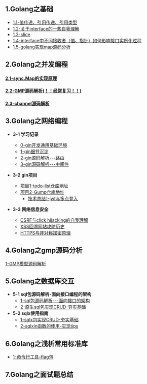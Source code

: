 
## 1.Golang之基础
* [1.1-值传递、引用传递、引用类型](https://github.com/547173318/redo-golang/blob/main/doc/1-Golang%E4%B9%8B%E5%9F%BA%E7%A1%80/1.1-%E5%80%BC%E4%BC%A0%E9%80%92%E3%80%81%E5%BC%95%E7%94%A8%E4%BC%A0%E9%80%92%E3%80%81%E5%BC%95%E7%94%A8%E7%B1%BB%E5%9E%8B.md)
* [1.2-关于interface的一些自我理解](https://github.com/547173318/redo-golang/blob/main/doc/1-Golang%E4%B9%8B%E5%9F%BA%E7%A1%80/1.2-%E5%85%B3%E4%BA%8Einterface%E7%9A%84%E4%B8%80%E4%BA%9B%E8%87%AA%E6%88%91%E7%90%86%E8%A7%A3.md)
* [1.3-slice](https://github.com/547173318/redo-golang/blob/main/doc/1-Golang%E4%B9%8B%E5%9F%BA%E7%A1%80/1.3-slice.md)
* [1.4-interface中不同接收者（值、指针）如何影响接口实例化过程](https://github.com/547173318/redo-golang/blob/main/doc/1-Golang%E4%B9%8B%E5%9F%BA%E7%A1%80/1.4-interface%E4%B8%AD%E4%B8%8D%E5%90%8C%E6%8E%A5%E6%94%B6%E8%80%85%EF%BC%88%E5%80%BC%E3%80%81%E6%8C%87%E9%92%88%EF%BC%89%E5%A6%82%E4%BD%95%E5%BD%B1%E5%93%8D%E6%8E%A5%E5%8F%A3%E5%AE%9E%E4%BE%8B%E5%8C%96%E8%BF%87%E7%A8%8B.md)
* [1.5-golang实现map源码分析](https://github.com/547173318/redo-golang/blob/main/doc/1-Golang%E4%B9%8B%E5%9F%BA%E7%A1%80/1-5-map%E6%BA%90%E7%A0%81%E8%A7%A3%E6%9E%90.md)


## 2.Golang之并发编程
#### [2.1-sync.Map的实现原理](https://github.com/547173318/redo-golang/blob/main/doc/2-Golang%E4%B9%8B%E5%B9%B6%E5%8F%91%E7%BC%96%E7%A8%8B/2.1-sync.Map%E7%9A%84%E5%AE%9E%E7%8E%B0%E5%8E%9F%E7%90%86.md)
#### [2.2-GMP源码解析(！！经常复习！！)](https://github.com/547173318/redo-golang/blob/main/doc/2-Golang%E4%B9%8B%E5%B9%B6%E5%8F%91%E7%BC%96%E7%A8%8B/2.2-GMP%E6%A8%A1%E5%9E%8B.md)
#### [2.3-channel源码解析](https://github.com/547173318/redo-golang/blob/main/doc/2-Golang%E4%B9%8B%E5%B9%B6%E5%8F%91%E7%BC%96%E7%A8%8B/2.3-channel%E6%BA%90%E7%A0%81%E8%A7%A3%E6%9E%90.md)

## 3.Golang之网络编程
* **3-1 学习记录**
  * [0-gin开发通用基础环境](https://github.com/547173318/redo-golang/blob/main/doc/3-Golang%E4%B9%8B%E7%BD%91%E7%BB%9C%E7%BC%96%E7%A8%8B/1-gin%E5%AD%A6%E4%B9%A0%E8%AE%B0%E5%BD%95/6-%E9%80%9A%E7%94%A8%E5%BC%80%E5%8F%91%E8%84%9A%E6%89%8B%E6%9E%B6/web-app/goweb%E9%80%9A%E7%94%A8%E8%84%9A%E6%89%8B%E6%9E%B6%E8%A7%A3%E6%9E%90.md)
  * [1-gin细节沉淀](https://github.com/547173318/redo-golang/tree/main/doc/3-Golang%E4%B9%8B%E7%BD%91%E7%BB%9C%E7%BC%96%E7%A8%8B/1-gin%E5%AD%A6%E4%B9%A0%E8%AE%B0%E5%BD%95)
  * [2-gin源码解析---路由](https://github.com/547173318/redo-golang/blob/main/doc/3-Golang%E4%B9%8B%E7%BD%91%E7%BB%9C%E7%BC%96%E7%A8%8B/2-gin%E6%BA%90%E7%A0%81%E8%A7%A3%E6%9E%90/note/gin%E6%BA%90%E7%A0%81%E8%A7%A3%E6%9E%90-%E8%B7%AF%E7%94%B1.md)
  * [3-gin源码解析---中间件](https://github.com/547173318/redo-golang/blob/main/doc/3-Golang%E4%B9%8B%E7%BD%91%E7%BB%9C%E7%BC%96%E7%A8%8B/2-gin%E6%BA%90%E7%A0%81%E8%A7%A3%E6%9E%90/note/gin%E6%BA%90%E7%A0%81%E8%A7%A3%E6%9E%90-%E4%B8%AD%E9%97%B4%E4%BB%B6.md)

* **3-2 gin项目**
  * [项目1-todo-list仓库地址](https://github.com/547173318/todo-list)
  * [项目2-Gump仓库地址](https://github.com/547173318/Gump)
    * [技术总结1-jwt与多点登入](https://github.com/547173318/Gump/blob/main/%E6%8A%80%E6%9C%AF%E6%80%BB%E7%BB%93/%E7%94%A8%E6%88%B7%E7%99%BB%E5%85%A5%E4%B8%8Ejwt.md)
* **3-3 网络信息安全**
  * [CSRF与click hijacking的自我理解](https://github.com/547173318/redo-golang/blob/main/doc/3-Golang%E4%B9%8B%E7%BD%91%E7%BB%9C%E7%BC%96%E7%A8%8B/3-%E7%BD%91%E7%BB%9C%E5%AE%89%E5%85%A8/CSRF%E4%B8%8Eclick%20hijacking.md)
  * [XSS回溯网站攻防历史](https://github.com/547173318/redo-golang/blob/main/doc/3-Golang%E4%B9%8B%E7%BD%91%E7%BB%9C%E7%BC%96%E7%A8%8B/3-%E7%BD%91%E7%BB%9C%E5%AE%89%E5%85%A8/XSS.md)
  * [HTTPS与非对称加密原理](https://github.com/547173318/redo-golang/blob/main/doc/3-Golang%E4%B9%8B%E7%BD%91%E7%BB%9C%E7%BC%96%E7%A8%8B/3-%E7%BD%91%E7%BB%9C%E5%AE%89%E5%85%A8/https%E4%B8%8E%E9%9D%9E%E5%AF%B9%E7%A7%B0%E5%8A%A0%E5%AF%86.md)

## 4.Golang之gmp源码分析
[1-GMP模型源码解析](https://github.com/547173318/redo-golang/blob/main/doc/2-Golang%E4%B9%8B%E5%B9%B6%E5%8F%91%E7%BC%96%E7%A8%8B/2.2-GMP%E6%A8%A1%E5%9E%8B.md)

## 5.Golang之数据库交互
* **5-1 sql包源码解析-面向接口编程的架构**
  * [1-sql包源码解析---面向接口的架构](https://github.com/547173318/redo-golang/blob/main/doc/4-Golang%E4%B9%8B%E6%95%B0%E6%8D%AE%E5%BA%93/1-sql%E5%8C%85%E6%BA%90%E7%A0%81%E8%A7%A3%E6%9E%90-%E9%9D%A2%E5%90%91%E6%8E%A5%E5%8F%A3%E7%BC%96%E7%A8%8B%E7%9A%84%E6%9E%B6%E6%9E%84/1-sql%E5%8C%85%E6%BA%90%E7%A0%81%E8%A7%A3%E6%9E%90-%E9%9D%A2%E5%90%91%E6%8E%A5%E5%8F%A3%E7%9A%84%E6%9E%B6%E6%9E%84.md)
  * [2-原生sql包实现CRUD-夯实基础](https://github.com/547173318/redo-golang/blob/main/doc/4-Golang%E4%B9%8B%E6%95%B0%E6%8D%AE%E5%BA%93/1-sql%E5%8C%85%E6%BA%90%E7%A0%81%E8%A7%A3%E6%9E%90-%E9%9D%A2%E5%90%91%E6%8E%A5%E5%8F%A3%E7%BC%96%E7%A8%8B%E7%9A%84%E6%9E%B6%E6%9E%84/2-%E5%8E%9F%E7%94%9Fsql%E5%8C%85%E5%AE%9E%E7%8E%B0CRUD-%E5%A4%AF%E5%AE%9E%E5%9F%BA%E7%A1%80.md)
* **5-2 sqlx使用指南**
  * [1-sqlx包实现CRUD-夯实基础](https://github.com/547173318/redo-golang/blob/main/doc/4-Golang%E4%B9%8B%E6%95%B0%E6%8D%AE%E5%BA%93/2-sqlx%E4%BD%BF%E7%94%A8%E6%8C%87%E5%8D%97/1-sqlx%E5%8C%85%E5%AE%9E%E7%8E%B0CRUD-%E5%A4%AF%E5%AE%9E%E5%9F%BA%E7%A1%80.md)
  * [2-sqlxIn函数的使用-实现tips](https://github.com/547173318/redo-golang/blob/main/doc/4-Golang%E4%B9%8B%E6%95%B0%E6%8D%AE%E5%BA%93/2-sqlx%E4%BD%BF%E7%94%A8%E6%8C%87%E5%8D%97/2-sqlxIn%E5%87%BD%E6%95%B0%E7%9A%84%E4%BD%BF%E7%94%A8-%E5%AE%9E%E7%8E%B0tips.md)
## 6.Golang之浅析常用标准库
* [1-命令行工具-flag包](https://github.com/547173318/redo-golang/blob/main/doc/5-Golang%E4%B9%8B%E5%B8%B8%E7%94%A8%E6%A0%87%E5%87%86%E5%BA%93/flag%E6%A0%87%E5%87%86%E5%BA%93%E4%BD%BF%E7%94%A8%E8%A7%A3%E6%9E%90.md)
## 7.Golang之面试题总结


